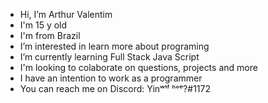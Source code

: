 - Hi, I’m Arthur Valentim
- I'm 15 y old
- I'm from Brazil
- I’m interested in learn more about programing
- I’m currently learning Full Stack Java Script
- I'm looking to colaborate on questions, projects and more
- I have an intention to work as a programmer
- You can reach me on Discord: Yinʷᵗᶠ ʰᵒᵉ?#1172
